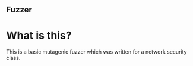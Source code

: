 ## Fuzzer

# What is this?

This is a basic mutagenic fuzzer which was written for a network security class.
